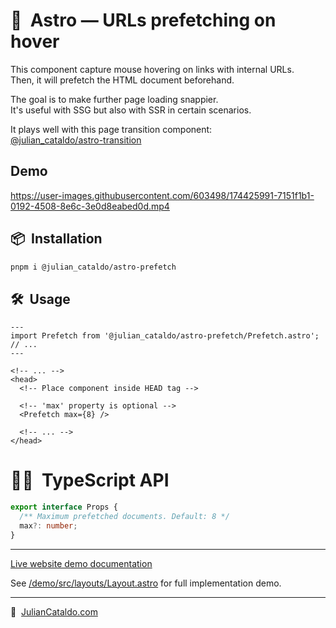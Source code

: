 # 🚀  Astro — URLs prefetching on hover

This component capture mouse hovering on links with internal URLs.  
Then, it will prefetch the HTML document beforehand.

The goal is to make further page loading snappier.  
It's useful with SSG but also with SSR in certain scenarios.

It plays well with this page transition component:  
[@julian_cataldo/astro-transition](https://github.com/JulianCataldo/astro/tree/master/app/Transition)

## Demo

https://user-images.githubusercontent.com/603498/174425991-7151f1b1-0192-4508-8e6c-3e0d8eabed0d.mp4

## 📦  Installation

```sh
pnpm i @julian_cataldo/astro-prefetch
```

## 🛠  Usage

```astro
---
import Prefetch from '@julian_cataldo/astro-prefetch/Prefetch.astro';
// ...
---
```

```astro
<!-- ... -->
<head>
  <!-- Place component inside HEAD tag -->

  <!-- 'max' property is optional -->
  <Prefetch max={8} />

  <!-- ... -->
</head>
```

# 👨‍🏭  TypeScript API

```ts
export interface Props {
  /** Maximum prefetched documents. Default: 8 */
  max?: number;
}
```

---

[Live website demo documentation](../../demo)

See [/demo/src/layouts/Layout.astro](../../demo/src/layouts/Layout.astro)
for full implementation demo.

---

🔗  [JulianCataldo.com](https://www.juliancataldo.com/)
